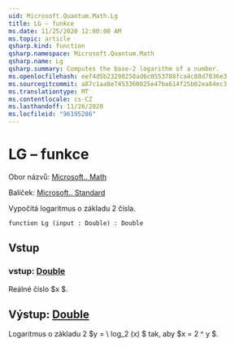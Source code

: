 ```yaml
---
uid: Microsoft.Quantum.Math.Lg
title: LG – funkce
ms.date: 11/25/2020 12:00:00 AM
ms.topic: article
qsharp.kind: function
qsharp.namespace: Microsoft.Quantum.Math
qsharp.name: Lg
qsharp.summary: Computes the base-2 logarithm of a number.
ms.openlocfilehash: eef4d5b23298250ad6c0553788fca4c88d7836e3
ms.sourcegitcommit: a87c1aa8e7453360025e47ba614f25b02ea84ec3
ms.translationtype: MT
ms.contentlocale: cs-CZ
ms.lasthandoff: 11/26/2020
ms.locfileid: "96195286"
---
```

# <a name="lg-function"></a>LG – funkce

Obor názvů: [Microsoft.. Math](xref:Microsoft.Quantum.Math)

Balíček: [Microsoft.. Standard](https://nuget.org/packages/Microsoft.Quantum.Standard)


Vypočítá logaritmus o základu 2 čísla.

```qsharp
function Lg (input : Double) : Double
```


## <a name="input"></a>Vstup

### <a name="input--double"></a>vstup: [Double](xref:microsoft.quantum.lang-ref.double)

Reálné číslo $x $.



## <a name="output--double"></a>Výstup: [Double](xref:microsoft.quantum.lang-ref.double)

Logaritmus o základu 2 $y = \ log_2 (x) $ tak, aby $x = 2 ^ y $.
